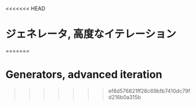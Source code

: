 
<<<<<<< HEAD
# ジェネレータ, 高度なイテレーション
=======
# Generators, advanced iteration
>>>>>>> ef8d576821ff28c69bfb7410dc79fd216b0a315b
